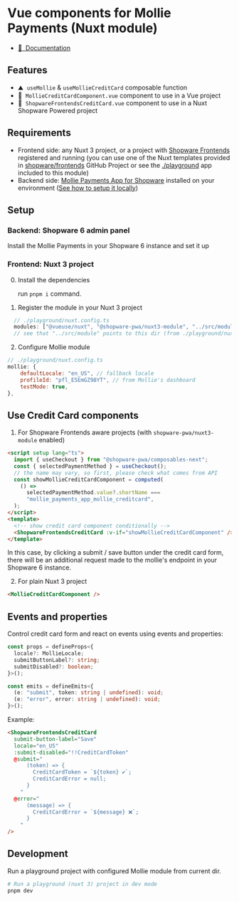 # Vue components for Mollie Payments (Nuxt module)

- [📖 &nbsp;Documentation](https://frontends.shopware.com)

## Features

<!-- Highlight some of the features your module provide here -->

- ⛰ &nbsp;`useMollie` & `useMollieCreditCard` composable function
- 🚠 &nbsp;`MollieCreditCardComponent.vue` component to use in a Vue project
- 🌲 &nbsp;`ShopwareFrontendsCreditCard.vue` component to use in a Nuxt Shopware Powered project

## Requirements

- Frontend side: any Nuxt 3 project, or a project with [Shopware Frontends](https://frontends.shopware.com/getting-started/templates.html) registered and running (you can use one of the Nuxt templates provided in [shopware/frontends](https://github.com/shopware/frontends/tree/main/templates) GitHub Project or see the [./playground](./playground/) app included to this module)
- Backend side: [Mollie Payments App for Shopware](https://store.shopware.com/en/molli23282346664f/mollie-payments-app-for-shopware.html) installed on your environment ([See how to setup it locally](https://boxblinkracer.com/blog/mollie-app-setup))

## Setup

### Backend: Shopware 6 admin panel

Install the Mollie Payments in your Shopware 6 instance and set it up

### Frontend: Nuxt 3 project

0. Install the dependencies

   run `pnpm i` command.

1. Register the module in your Nuxt 3 project

```js
  // ./playground/nuxt.config.ts
  modules: ["@vueuse/nuxt", "@shopware-pwa/nuxt3-module", "../src/module"],
  // see that "../src/module" points to this dir (from ./playground/nuxt.config.ts file)
```

2. Configure Mollie module

```js
// ./playground/nuxt.config.ts
mollie: {
    defaultLocale: "en_US", // fallback locale
    profileId: "pfl_E5EmGZ98YT", // from Mollie's dashboard
    testMode: true,
},
```

## Use Credit Card components

1. For Shopware Frontends aware projects (with `shopware-pwa/nuxt3-module` enabled)

```html
<script setup lang="ts">
  import { useCheckout } from "@shopware-pwa/composables-next";
  const { selectedPaymentMethod } = useCheckout();
  // the name may vary, so first, please check what comes from API
  const showMollieCreditCardComponent = computed(
    () =>
      selectedPaymentMethod.value?.shortName ===
      "mollie_payments_app_mollie_creditcard",
  );
</script>
<template>
  <!-- show credit card component conditionally -->
  <ShopwareFrontendsCreditCard :v-if="showMollieCreditCardComponent" />
</template>
```

In this case, by clicking a submit / save button under the credit card form, there will be an additional request made to the mollie's endpoint in your Shopware 6 instance.

2. For plain Nuxt 3 project

```html
<MollieCreditCardComponent />
```

## Events and properties

Control credit card form and react on events using events and properties:

```ts
const props = defineProps<{
  locale?: MollieLocale;
  submitButtonLabel?: string;
  submitDisabled?: boolean;
}>();

const emits = defineEmits<{
  (e: "submit", token: string | undefined): void;
  (e: "error", error: string | undefined): void;
}>();
```

Example:

```html
<ShopwareFrontendsCreditCard
  submit-button-label="Save"
  locale="en_US"
  :submit-disabled="!!CreditCardToken"
  @submit="
      (token) => {
        CreditCardToken = `${token} ✔️`;
        CreditCardError = null;
      }
    "
  @error="
      (message) => {
        CreditCardError = `${message} ❌`;
      }
    "
/>
```

## Development

Run a playground project with configured Mollie module from current dir.

```bash
# Run a playground (nuxt 3) project in dev mode
pnpm dev
```
